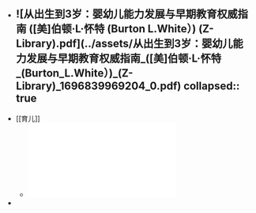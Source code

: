 - ![从出生到3岁：婴幼儿能力发展与早期教育权威指南 ([美]伯顿·L·怀特 (Burton L.White）) (Z-Library).pdf](../assets/从出生到3岁：婴幼儿能力发展与早期教育权威指南_([美]伯顿·L·怀特_(Burton_L.White）)_(Z-Library)_1696839969204_0.pdf)
  collapsed:: true
	-
- [[育儿]]
	- ![美国儿科学会育儿百科 (斯蒂文·谢尔弗) (Z-Library).pdf](../assets/美国儿科学会育儿百科_(斯蒂文·谢尔弗)_(Z-Library)_1696840108426_0.pdf)
-